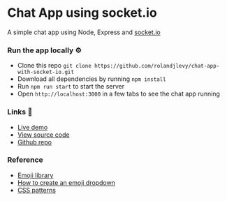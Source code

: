 # Chat App using socket.io

A simple chat app using Node, Express and [socket.io](https://socket.io)

### Run the app locally ⚙️
- Clone this repo `git clone https://github.com/rolandjlevy/chat-app-with-socket-io.git`
- Download all dependencies by running `npm install`
- Run `npm run start` to start the server
- Open `http://localhost:3000` in a few tabs to see the chat app running

### Links 🔗
- [Live demo](https://chat-app-with-socket-io.rolandjlevy.repl.co/)
- [View source code](https://replit.com/@RolandJLevy/chat-app-with-socket-io)
- [Github repo](https://github.com/rolandjlevy/chat-app-with-socket-io)

### Reference
- [Emoji library](https://github.com/theraot/emoji)
- [How to create an emoji dropdown](https://stackoverflow.com/questions/39871916/is-it-possible-to-generate-all-the-emojis-and-append-to-the-select-dropdown)
- [CSS patterns](http://www.heropatterns.com)